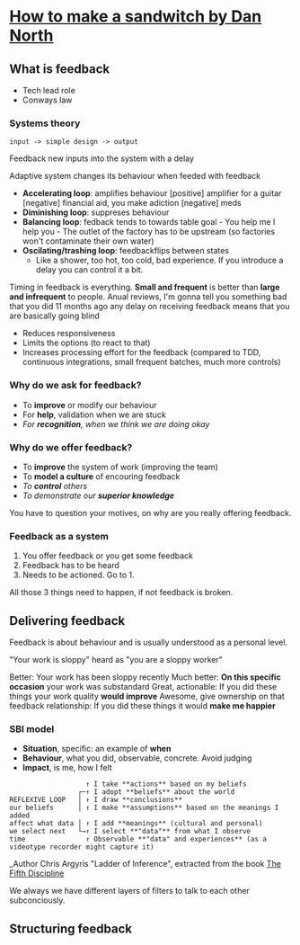 # [How to make a sandwitch by Dan North](https://www.youtube.com/watch?v=P8sNSNkWFpc)

## What is feedback

* Tech lead role
* Conways law

### Systems theory

`input -> simple design -> output`

Feedback new inputs into the system with a delay

Adaptive system changes its behaviour when feeded with feedback

* **Accelerating loop**: amplifies behaviour
    [positive] amplifier for a guitar
    [negative] financial aid, you make adiction
    [negative] meds
* **Diminishing loop**: suppreses behaviour
* **Balancing loop**: fedback tends to towards table goal
      - You help me I help you
      - The outlet of the factory has to be upstream (so factories won't contaminate their own water)
* **Oscilating/trashing loop**: feedbackflips between states
  - Like a shower, too hot, too cold, bad experience. If you introduce a delay you can control it a bit.

Timing in feedback is everything. **Small and frequent** is better than **large and infrequent** to people. Anual reviews, I'm gonna tell you something bad that you did 11 months ago any delay on receiving feedback means that you are basically going blind

- Reduces responsiveness
- Limits the options (to react to that)
- Increases processing effort for the feedback (compared to TDD, continuous integrations, small frequent batches, much more controls)

### Why do we ask for feedback?

* To **improve** or modify our behaviour
* For **help**, validation when we are stuck
* _For **recognition**, when we think we are doing okay_

### Why do we offer feedback?

* To **improve** the system of work (improving the team)
* To **model a culture** of encouring feedback
* _To **control** others_
* _To demonstrate our **superior knowledge**_

You have to question your motives, on why are you really offering feedback.

### Feedback as a system

1. You offer feedback or you get some feedback
2. Feedback has to be heard
3. Needs to be actioned. Go to 1.

All those 3 things need to happen, if not feedback is broken.

## Delivering feedback

Feedback is about behaviour and is usually understood as a personal level.

"Your work is sloppy" heard as "you are a sloppy worker"

Better: Your work has been sloppy recently
Much better: **On this specific occasion** your work was substandard
Great, actionable: If you did these things your work quality **would improve**
Awesome, give ownership on that feedback relationship: If you did these things it would **make me happier**

### SBI model
* **Situation**, specific: an example of **when**
* **Behaviour**, what you did, observable, concrete. Avoid judging
* **Impact**, is me, how I felt

```
                   ↑ I take **actions** based on my beliefs
                 ┌─↑ I adopt **beliefs** about the world
REFLEXIVE LOOP   │ ↑ I draw **conclusions**
our beliefs      │ ↑ I make **assumptions** based on the meanings I added
affect what data │ ↑ I add **meanings** (cultural and personal)
we select next   └→↑ I select **"data"** from what I observe
time               ↑ Observable **"data" and experiences** (as a videotype recorder might capture it)
```
_Author Chris Argyris "Ladder of Inference", extracted from the book [The Fifth Discipline](https://www.goodreads.com/book/show/255127.The_Fifth_Discipline)

We always we have different layers of filters to talk to each other subconciously.

## Structuring feedback